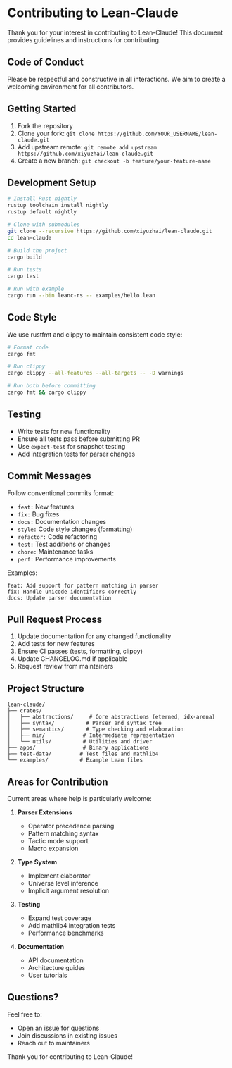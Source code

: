 # Contributing to Lean-Claude

Thank you for your interest in contributing to Lean-Claude! This document provides guidelines and instructions for contributing.

## Code of Conduct

Please be respectful and constructive in all interactions. We aim to create a welcoming environment for all contributors.

## Getting Started

1. Fork the repository
2. Clone your fork: `git clone https://github.com/YOUR_USERNAME/lean-claude.git`
3. Add upstream remote: `git remote add upstream https://github.com/xiyuzhai/lean-claude.git`
4. Create a new branch: `git checkout -b feature/your-feature-name`

## Development Setup

```bash
# Install Rust nightly
rustup toolchain install nightly
rustup default nightly

# Clone with submodules
git clone --recursive https://github.com/xiyuzhai/lean-claude.git
cd lean-claude

# Build the project
cargo build

# Run tests
cargo test

# Run with example
cargo run --bin leanc-rs -- examples/hello.lean
```

## Code Style

We use rustfmt and clippy to maintain consistent code style:

```bash
# Format code
cargo fmt

# Run clippy
cargo clippy --all-features --all-targets -- -D warnings

# Run both before committing
cargo fmt && cargo clippy
```

## Testing

- Write tests for new functionality
- Ensure all tests pass before submitting PR
- Use `expect-test` for snapshot testing
- Add integration tests for parser changes

## Commit Messages

Follow conventional commits format:
- `feat:` New features
- `fix:` Bug fixes
- `docs:` Documentation changes
- `style:` Code style changes (formatting)
- `refactor:` Code refactoring
- `test:` Test additions or changes
- `chore:` Maintenance tasks
- `perf:` Performance improvements

Examples:
```
feat: Add support for pattern matching in parser
fix: Handle unicode identifiers correctly
docs: Update parser documentation
```

## Pull Request Process

1. Update documentation for any changed functionality
2. Add tests for new features
3. Ensure CI passes (tests, formatting, clippy)
4. Update CHANGELOG.md if applicable
5. Request review from maintainers

## Project Structure

```
lean-claude/
├── crates/
│   ├── abstractions/     # Core abstractions (eterned, idx-arena)
│   ├── syntax/          # Parser and syntax tree
│   ├── semantics/       # Type checking and elaboration
│   ├── mir/            # Intermediate representation
│   └── utils/          # Utilities and driver
├── apps/               # Binary applications
├── test-data/         # Test files and mathlib4
└── examples/          # Example Lean files
```

## Areas for Contribution

Current areas where help is particularly welcome:

1. **Parser Extensions**
   - Operator precedence parsing
   - Pattern matching syntax
   - Tactic mode support
   - Macro expansion

2. **Type System**
   - Implement elaborator
   - Universe level inference
   - Implicit argument resolution

3. **Testing**
   - Expand test coverage
   - Add mathlib4 integration tests
   - Performance benchmarks

4. **Documentation**
   - API documentation
   - Architecture guides
   - User tutorials

## Questions?

Feel free to:
- Open an issue for questions
- Join discussions in existing issues
- Reach out to maintainers

Thank you for contributing to Lean-Claude!